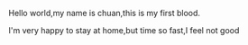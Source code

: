 Hello world,my name is chuan,this is my first blood.

I'm very happy to stay at home,but time so fast,I feel not good


